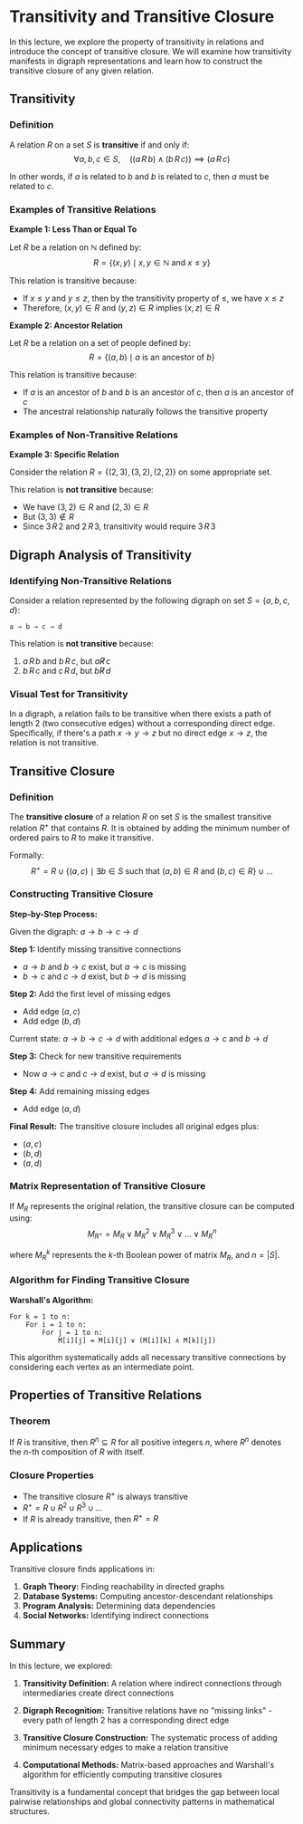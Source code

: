# Transitivity and Transitive Closure

In this lecture, we explore the property of transitivity in relations and introduce the concept of transitive closure. We will examine how transitivity manifests in digraph representations and learn how to construct the transitive closure of any given relation.

## Transitivity

### Definition

A relation $R$ on a set $S$ is **transitive** if and only if:
$$\forall a, b, c \in S, \quad ((a \, R \, b) \land (b \, R \, c)) \implies (a \, R \, c)$$

In other words, if $a$ is related to $b$ and $b$ is related to $c$, then $a$ must be related to $c$.

### Examples of Transitive Relations

**Example 1: Less Than or Equal To**

Let $R$ be a relation on $\mathbb{N}$ defined by:
$$R = \{(x,y) \mid x, y \in \mathbb{N} \text{ and } x \leq y\}$$

This relation is transitive because:
- If $x \leq y$ and $y \leq z$, then by the transitivity property of $\leq$, we have $x \leq z$
- Therefore, $(x,y) \in R$ and $(y,z) \in R$ implies $(x,z) \in R$

**Example 2: Ancestor Relation**

Let $R$ be a relation on a set of people defined by:
$$R = \{(a,b) \mid a \text{ is an ancestor of } b\}$$

This relation is transitive because:
- If $a$ is an ancestor of $b$ and $b$ is an ancestor of $c$, then $a$ is an ancestor of $c$
- The ancestral relationship naturally follows the transitive property

### Examples of Non-Transitive Relations

**Example 3: Specific Relation**

Consider the relation $R = \{(2,3), (3,2), (2,2)\}$ on some appropriate set.

This relation is **not transitive** because:
- We have $(3,2) \in R$ and $(2,3) \in R$
- But $(3,3) \notin R$
- Since $3 \, R \, 2$ and $2 \, R \, 3$, transitivity would require $3 \, R \, 3$

## Digraph Analysis of Transitivity

### Identifying Non-Transitive Relations

Consider a relation represented by the following digraph on set $S = \{a, b, c, d\}$:

```
a → b → c → d
```

This relation is **not transitive** because:
1. $a \, R \, b$ and $b \, R \, c$, but $a \not R \, c$
2. $b \, R \, c$ and $c \, R \, d$, but $b \not R \, d$

### Visual Test for Transitivity

In a digraph, a relation fails to be transitive when there exists a path of length 2 (two consecutive edges) without a corresponding direct edge. Specifically, if there's a path $x \to y \to z$ but no direct edge $x \to z$, the relation is not transitive.

## Transitive Closure

### Definition

The **transitive closure** of a relation $R$ on set $S$ is the smallest transitive relation $R^+$ that contains $R$. It is obtained by adding the minimum number of ordered pairs to $R$ to make it transitive.

Formally:
$$R^+ = R \cup \{(a,c) \mid \exists b \in S \text{ such that } (a,b) \in R \text{ and } (b,c) \in R\} \cup \ldots$$

### Constructing Transitive Closure

**Step-by-Step Process:**

Given the digraph: $a \to b \to c \to d$

**Step 1:** Identify missing transitive connections
- $a \to b$ and $b \to c$ exist, but $a \to c$ is missing
- $b \to c$ and $c \to d$ exist, but $b \to d$ is missing

**Step 2:** Add the first level of missing edges
- Add edge $(a,c)$
- Add edge $(b,d)$

Current state: $a \to b \to c \to d$ with additional edges $a \to c$ and $b \to d$

**Step 3:** Check for new transitive requirements
- Now $a \to c$ and $c \to d$ exist, but $a \to d$ is missing

**Step 4:** Add remaining missing edges
- Add edge $(a,d)$

**Final Result:** The transitive closure includes all original edges plus:
- $(a,c)$
- $(b,d)$  
- $(a,d)$

### Matrix Representation of Transitive Closure

If $M_R$ represents the original relation, the transitive closure can be computed using:
$$M_{R^+} = M_R \vee M_R^2 \vee M_R^3 \vee \ldots \vee M_R^n$$

where $M_R^k$ represents the $k$-th Boolean power of matrix $M_R$, and $n = |S|$.

### Algorithm for Finding Transitive Closure

**Warshall's Algorithm:**

```
For k = 1 to n:
    For i = 1 to n:
        For j = 1 to n:
            M[i][j] = M[i][j] ∨ (M[i][k] ∧ M[k][j])
```

This algorithm systematically adds all necessary transitive connections by considering each vertex as an intermediate point.

## Properties of Transitive Relations

### Theorem
If $R$ is transitive, then $R^n \subseteq R$ for all positive integers $n$, where $R^n$ denotes the $n$-th composition of $R$ with itself.

### Closure Properties
- The transitive closure $R^+$ is always transitive
- $R^+ = R \cup R^2 \cup R^3 \cup \ldots$
- If $R$ is already transitive, then $R^+ = R$

## Applications

Transitive closure finds applications in:

1. **Graph Theory:** Finding reachability in directed graphs
2. **Database Systems:** Computing ancestor-descendant relationships
3. **Program Analysis:** Determining data dependencies
4. **Social Networks:** Identifying indirect connections

## Summary

In this lecture, we explored:

1. **Transitivity Definition:** A relation where indirect connections through intermediaries create direct connections

2. **Digraph Recognition:** Transitive relations have no "missing links" - every path of length 2 has a corresponding direct edge

3. **Transitive Closure Construction:** The systematic process of adding minimum necessary edges to make a relation transitive

4. **Computational Methods:** Matrix-based approaches and Warshall's algorithm for efficiently computing transitive closures

Transitivity is a fundamental concept that bridges the gap between local pairwise relationships and global connectivity patterns in mathematical structures.